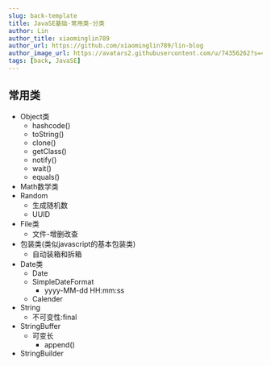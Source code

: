 ```yaml
---
slug: back-template
title: JavaSE基础-常用类-分类
author: Lin
author_title: xiaominglin789
author_url: https://github.com/xiaominglin789/lin-blog
author_image_url: https://avatars2.githubusercontent.com/u/74356262?s=400&u=51bc963a308dd3748ba5133c9cfd29eb3bc0c207&v=4
tags: [back, JavaSE]
---
```


## 常用类
- Object类
	+ hashcode()
	+ toString()
	+ clone()
	+ getClass()
	+ notify()
	+ wait()
	+ equals()
- Math数学类
- Random
	+ 生成随机数
	+ UUID
- File类
	+ 文件-增删改查
- 包装类(类似javascript的基本包装类)
	+ 自动装箱和拆箱
- Date类
	+ Date
	+ SimpleDateFormat
		- yyyy-MM-dd HH:mm:ss
	+ Calender
- String
	+ 不可变性:final
- StringBuffer
	+ 可变长
		- append()
- StringBuilder


